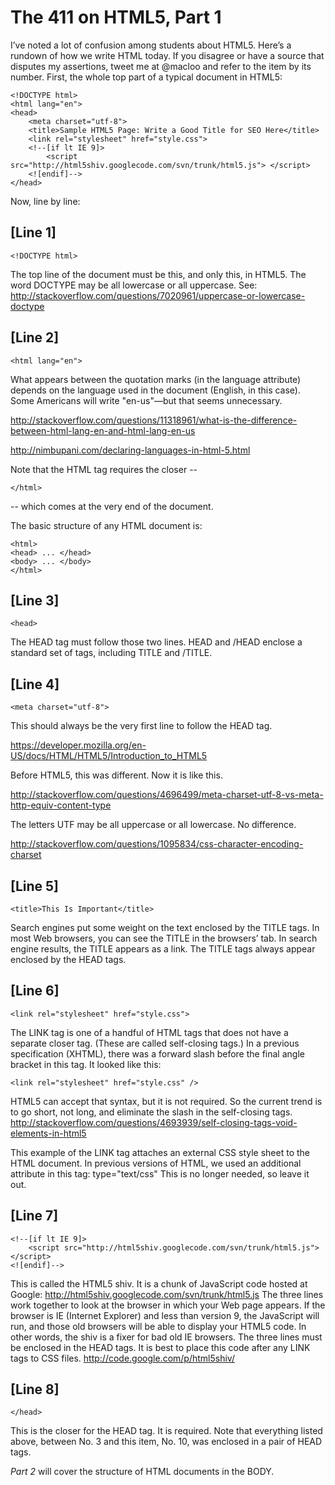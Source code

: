# The 411 on HTML5, Part 1

I’ve noted a lot of confusion among students about HTML5. Here’s a rundown of how we write HTML today. If you disagree or have a source that disputes my assertions, tweet me at @macloo and refer to the item by its number. 
First, the whole top part of a typical document in HTML5:

	<!DOCTYPE html>
	<html lang="en">
	<head>
		<meta charset="utf-8">
		<title>Sample HTML5 Page: Write a Good Title for SEO Here</title>
		<link rel="stylesheet" href="style.css">
		<!--[if lt IE 9]>
			<script src="http://html5shiv.googlecode.com/svn/trunk/html5.js"> </script>
		<![endif]-->
	</head>

Now, line by line:

## [Line 1]

	<!DOCTYPE html>

The top line of the document must be this, and only this, in HTML5. The word DOCTYPE may be all lowercase or all uppercase. See: 
<http://stackoverflow.com/questions/7020961/uppercase-or-lowercase-doctype>

## [Line 2]

	<html lang="en">

What appears between the quotation marks (in the language attribute) depends on the language used in the document (English, in this case). Some Americans will write "en-us"—but that seems unnecessary. 

<http://stackoverflow.com/questions/11318961/what-is-the-difference-between-html-lang-en-and-html-lang-en-us>

<http://nimbupani.com/declaring-languages-in-html-5.html>

Note that the HTML tag requires the closer -- 

	</html>

-- which comes at the very end of the document.

The basic structure of any HTML document is:

	<html>
	<head> ... </head>
	<body> ... </body>
	</html>

## [Line 3]

	<head>

The HEAD tag must follow those two lines. HEAD and /HEAD enclose a standard set of tags, including TITLE and /TITLE. 

## [Line 4]

	<meta charset="utf-8">

This should always be the very first line to follow the HEAD tag.

<https://developer.mozilla.org/en-US/docs/HTML/HTML5/Introduction_to_HTML5>
 
Before HTML5, this was different. Now it is like this.

<http://stackoverflow.com/questions/4696499/meta-charset-utf-8-vs-meta-http-equiv-content-type>

The letters UTF may be all uppercase or all lowercase. No difference. 

<http://stackoverflow.com/questions/1095834/css-character-encoding-charset>

## [Line 5]

	<title>This Is Important</title>

Search engines put some weight on the text enclosed by the TITLE tags. In most Web browsers, you can see the TITLE in the browsers’ tab. In search engine results, the TITLE appears as a link.
The TITLE tags always appear enclosed by the HEAD tags.

## [Line 6]

	<link rel="stylesheet" href="style.css">

The LINK tag is one of a handful of HTML tags that does not have a separate closer tag. (These are called self-closing tags.) In a previous specification (XHTML), there was a forward slash before the final angle bracket in this tag. It looked like this:

	<link rel="stylesheet" href="style.css" />

HTML5 can accept that syntax, but it is not required. So the current trend is to go short, not long, and eliminate the slash in the self-closing tags.
http://stackoverflow.com/questions/4693939/self-closing-tags-void-elements-in-html5

This example of the LINK tag attaches an external CSS style sheet to the HTML document. In previous versions of HTML, we used an additional attribute in this tag: type="text/css" 
This is no longer needed, so leave it out.

## [Line 7]

	<!--[if lt IE 9]>
		<script src="http://html5shiv.googlecode.com/svn/trunk/html5.js"> </script>
	<![endif]-->

This is called the HTML5 shiv. It is a chunk of JavaScript code hosted at Google: 
<http://html5shiv.googlecode.com/svn/trunk/html5.js>
The three lines work together to look at the browser in which your Web page appears. If the browser is IE (Internet Explorer) and less than version 9, the JavaScript will run, and those old browsers will be able to display your HTML5 code. In other words, the shiv is a fixer for bad old IE browsers.
The three lines must be enclosed in the HEAD tags. 
It is best to place this code after any LINK tags to CSS files.
http://code.google.com/p/html5shiv/

## [Line 8]

	</head>

This is the closer for the HEAD tag. It is required. Note that everything listed above, between No. 3 and this item, No. 10, was enclosed in a pair of HEAD tags. 


*Part 2* will cover the structure of HTML documents in the BODY. 
